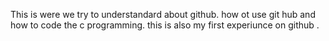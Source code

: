 This is were we try to understandard about github. how ot use git hub and how to code the c programming.
this is also my first experiunce on github .

